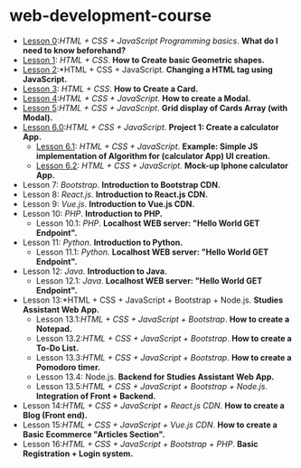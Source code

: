 # web-development-course

- [Lesson 0](https://github.com/CristianRomero1234/web-development-course/tree/main/Lesson%200/lesson_0.md):*HTML + CSS + JavaScript Programming basics*. **What do I need to know beforehand?**
-  [Lesson 1](https://github.com/CristianRomero1234/web-development-course/tree/main/Lesson%201/lesson_1.md): *HTML + CSS*. **How to Create basic Geometric shapes.**
- [Lesson 2](https://github.com/CristianRomero1234/web-development-course/tree/main/Lesson%202/lesson_2.md):*HTML + CSS + JavaScript. **Changing a HTML tag using JavaScript.**
- [Lesson 3](https://github.com/CristianRomero1234/web-development-course/tree/main/Lesson%203/lesson_3.md): *HTML + CSS*. **How to Create a Card.**
- [Lesson 4](https://github.com/CristianRomero1234/web-development-course/tree/main/Lesson%204/lesson_4.md):*HTML + CSS + JavaScript*. **How to create a Modal.**
- [Lesson 5](https://github.com/CristianRomero1234/web-development-course/tree/main/Lesson%205/lesson_5.md):*HTML + CSS + JavaScript*. **Grid display of Cards Array (with Modal).**
- [Lesson 6.0](https://github.com/CristianRomero1234/web-development-course/tree/main/Lesson%206%2E0/lesson_6.md):*HTML + CSS + JavaScript*. **Project 1: Create a calculator App.**
  - [Lesson 6.1](https://github.com/CristianRomero1234/web-development-course/tree/main/Lesson%206%2E1/lesson_6%2E1.md): *HTML + CSS + JavaScript*. **Example: Simple JS implementation of Algorithm for (calculator App) UI creation.**
  -  [Lesson 6.2](https://github.com/CristianRomero1234/web-development-course/tree/main/Lesson%206%2E2/lesson_6%2E2.md): *HTML + CSS + JavaScript*. **Mock-up Iphone calculator App.**
- Lesson 7: *Bootstrap*. **Introduction to Bootstrap CDN.**
- Lesson 8: *React.js*. **Introduction to React.js CDN.**
- Lesson 9: *Vue.js*. **Introduction to Vue.js CDN.**
- Lesson 10: *PHP*. **Introduction to PHP.**
  - Lesson 10.1: *PHP*. **Localhost WEB server: "Hello World GET Endpoint".**
- Lesson 11: *Python*. **Introduction to Python.**
  - Lesson 11.1: *Python*. **Localhost WEB server: "Hello World GET Endpoint".**
- Lesson 12: *Java*. **Introduction to Java.**
  - Lesson 12.1: *Java*. **Localhost WEB server: "Hello World GET Endpoint".**
- Lesson 13:*HTML + CSS + JavaScript + Bootstrap + Node.js. **Studies Assistant Web App.**
  - Lesson 13.1:*HTML + CSS + JavaScript + Bootstrap*. **How to create a Notepad.**
  - Lesson 13.2:*HTML + CSS + JavaScript + Bootstrap*. **How to create a To-Do List.**
  - Lesson 13.3:*HTML + CSS + JavaScript + Bootstrap*. **How to create a Pomodoro timer.**
  - Lesson 13.4: Node.js. **Backend for Studies Assistant Web App.**
  - Lesson 13.5:*HTML + CSS + JavaScript + Bootstrap + Node.js*. **Integration of Front + Backend.**
- Lesson 14:*HTML + CSS + JavaScript + React.js CDN*. **How to create a Blog (Front end).**
- Lesson 15:*HTML + CSS + JavaScript + Vue.js CDN*. **How to create a Basic Ecommerce "Articles Section".**
- Lesson 16:*HTML + CSS + JavaScript + Bootstrap + PHP*. **Basic Registration + Login system.**
